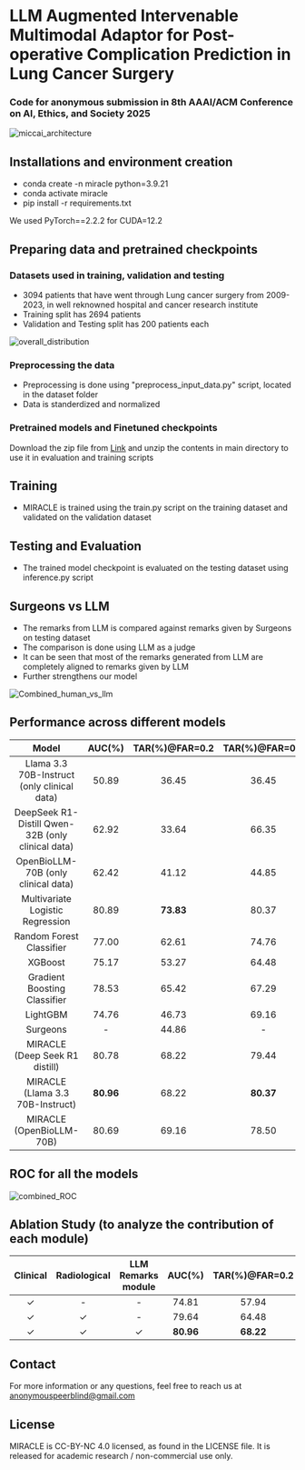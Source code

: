 # LLM Augmented Intervenable Multimodal Adaptor for Post-operative Complication Prediction in Lung Cancer Surgery
### Code for anonymous submission in 8th AAAI/ACM Conference on AI, Ethics, and Society 2025

![miccai_architecture](https://github.com/user-attachments/assets/01217517-11d7-4f23-966f-523c6105a8e3)

## Installations and environment creation
- conda create -n miracle python=3.9.21
- conda activate miracle
- pip install -r requirements.txt

We used PyTorch==2.2.2 for CUDA=12.2

## Preparing data and pretrained checkpoints

### Datasets used in training, validation and testing
- 3094 patients that have went through Lung cancer surgery from 2009-2023, in well reknowned hospital and cancer research institute
- Training split has 2694 patients
- Validation and Testing split has 200 patients each

![overall_distribution](https://github.com/user-attachments/assets/249cb466-7c4c-4c1d-93a6-abcd3ccae9eb)

### Preprocessing the data
- Preprocessing is done using "preprocess_input_data.py" script, located in the dataset folder
- Data is standerdized and normalized

### Pretrained models and Finetuned checkpoints
Download the zip file from [Link](https://drive.google.com/file/d/1BUGv8cFfFLRkmhflzNGgPDKml0qFLgO5/view?usp=sharing) and unzip the contents in main directory to use it in evaluation and training scripts

## Training
- MIRACLE is trained using the train.py script on the training dataset and validated on the validation dataset

## Testing and Evaluation
- The trained model checkpoint is evaluated on the testing dataset using inference.py script

## Surgeons vs LLM
- The remarks from LLM is compared against remarks given by Surgeons on testing dataset
- The comparison is done using LLM as a judge
- It can be seen that most of the remarks generated from LLM are completely aligned to remarks given by LLM
- Further strengthens our model

![Combined_human_vs_llm](https://github.com/user-attachments/assets/67ac47a1-7870-466b-a6f3-2b273e216151)

## Performance across different models
|Model | AUC(%) | TAR(%)@FAR=0.2 | TAR(%)@FAR=0.3 |
| :---: | :---: | :---: | :---: |
|Llama 3.3 70B-Instruct (only clinical data) | 50.89 | 36.45 | 36.45 |
|DeepSeek R1-Distill Qwen-32B (only clinical data) | 62.92 | 33.64 | 66.35 |
|OpenBioLLM-70B (only clinical data) | 62.42 | 41.12 | 44.85 |
|Multivariate Logistic Regression | 80.89 | **73.83** | 80.37 |
|Random Forest Classifier | 77.00 | 62.61 | 74.76 |
|XGBoost | 75.17 | 53.27 | 64.48 |
|Gradient Boosting Classifier | 78.53 | 65.42 | 67.29 |
|LightGBM | 74.76 | 46.73 | 69.16 |
|Surgeons | &hyphen; | 44.86 | &hyphen; |
|MIRACLE (Deep Seek R1 distill) | 80.78 | 68.22 | 79.44 |
|MIRACLE (Llama 3.3 70B-Instruct) | **80.96** | 68.22 | **80.37** |
|MIRACLE (OpenBioLLM-70B) | 80.69 | 69.16 | 78.50 |

## ROC for all the models

![combined_ROC](https://github.com/user-attachments/assets/92f69e7b-a513-46cd-949e-c0c792688df5)

## Ablation Study (to analyze the contribution of each module)
|Clinical | Radiological | LLM Remarks module | AUC(%) | TAR(%)@FAR=0.2 | TAR(%)@FAR=0.3 |
| :---: | :---: | :---: | :---: | :---: | :---: |
| &check; | &hyphen; | &hyphen; | 74.81 | 57.94 | 66.35 |
| &check; | &check; | &hyphen; | 79.64 | 64.48 | 76.64 |
| &check; | &check; | &check; | **80.96** | **68.22** | **80.37** |

## Contact
For more information or any questions, feel free to reach us at anonymouspeerblind@gmail.com

## License
MIRACLE is CC-BY-NC 4.0 licensed, as found in the LICENSE file. It is released for academic research / non-commercial use only.
